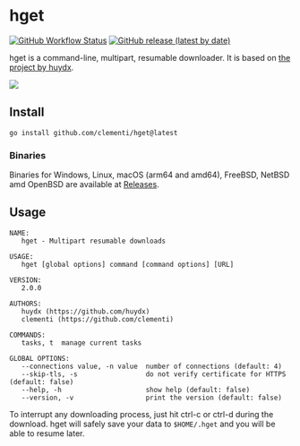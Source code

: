 # hget

[![GitHub Workflow Status](https://img.shields.io/github/actions/workflow/status/clementi/hget/ci.yml)](https://github.com/clementi/hget/actions/workflows/ci.yml)
[![GitHub release (latest by date)](https://img.shields.io/github/v/release/clementi/hget)](https://github.com/clementi/hget/releases)

hget is a command-line, multipart, resumable downloader. It is based on [the project by huydx](https://github.com/huydx/hget).

![](https://i.gyazo.com/641166ab79e196e35d1a0ef3f9befd80.png)

## Install

```
go install github.com/clementi/hget@latest
```

### Binaries

Binaries for Windows, Linux, macOS (arm64 and amd64), FreeBSD, NetBSD amd OpenBSD are available at [Releases](https://github.com/clementi/hget/releases).

## Usage

```
NAME:
   hget - Multipart resumable downloads

USAGE:
   hget [global options] command [command options] [URL]

VERSION:
   2.0.0

AUTHORS:
   huydx (https://github.com/huydx)
   clementi (https://github.com/clementi)

COMMANDS:
   tasks, t  manage current tasks

GLOBAL OPTIONS:
   --connections value, -n value  number of connections (default: 4)
   --skip-tls, -s                 do not verify certificate for HTTPS (default: false)
   --help, -h                     show help (default: false)
   --version, -v                  print the version (default: false)
```

To interrupt any downloading process, just hit ctrl-c or ctrl-d during the download. hget will safely save your data to `$HOME/.hget` and you will be able to resume later.

<!-- ### Download
![](https://i.gyazo.com/89009c7f02fea8cb4cbf07ee5b75da0a.gif)

### Resume
![](https://i.gyazo.com/caa69808f6377421cb2976f323768dc4.gif)
 -->

